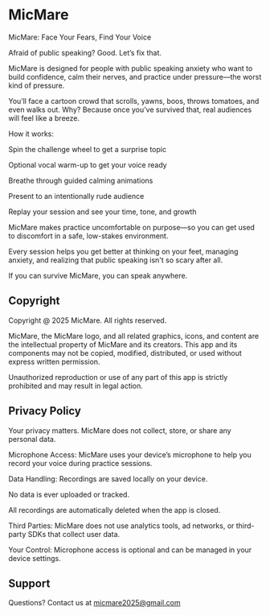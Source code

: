 # MicMare

MicMare: Face Your Fears, Find Your Voice

Afraid of public speaking? Good. Let’s fix that.

MicMare is designed for people with public speaking anxiety who want to build confidence, calm their nerves, and practice under pressure—the worst kind of pressure.

You’ll face a cartoon crowd that scrolls, yawns, boos, throws tomatoes, and even walks out. Why? Because once you’ve survived that, real audiences will feel like a breeze.

How it works:

Spin the challenge wheel to get a surprise topic

Optional vocal warm-up to get your voice ready

Breathe through guided calming animations

Present to an intentionally rude audience

Replay your session and see your time, tone, and growth

MicMare makes practice uncomfortable on purpose—so you can get used to discomfort in a safe, low-stakes environment.

Every session helps you get better at thinking on your feet, managing anxiety, and realizing that public speaking isn't so scary after all.

If you can survive MicMare, you can speak anywhere.


## Copyright 

Copyright @ 2025 MicMare. All rights reserved.

MicMare, the MicMare logo, and all related graphics, icons, and content are the intellectual property of MicMare and its creators. This app and its components may not be copied, modified, distributed, or used without express written permission.

Unauthorized reproduction or use of any part of this app is strictly prohibited and may result in legal action.

## Privacy Policy

Your privacy matters. MicMare does not collect, store, or share any personal data.

Microphone Access: MicMare uses your device’s microphone to help you record your voice during practice sessions.

Data Handling: Recordings are saved locally on your device.

No data is ever uploaded or tracked.

All recordings are automatically deleted when the app is closed.

Third Parties: MicMare does not use analytics tools, ad networks, or third-party SDKs that collect user data.

Your Control: Microphone access is optional and can be managed in your device settings.

## Support

Questions? Contact us at micmare2025@gmail.com
